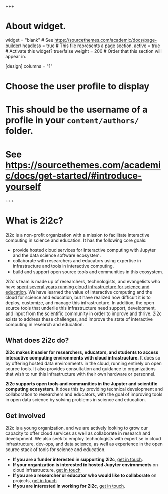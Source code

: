 +++
# About widget.
widget = "blank"  # See https://sourcethemes.com/academic/docs/page-builder/
headless = true  # This file represents a page section.
active = true  # Activate this widget? true/false
weight = 200  # Order that this section will appear in.

[design]
  columns = "1"

# Choose the user profile to display
# This should be the username of a profile in your `content/authors/` folder.
# See https://sourcethemes.com/academic/docs/get-started/#introduce-yourself
+++

# What is 2i2c?

2i2c is a non-profit organization with a mission to facilitate interactive
computing in science and education. It has the following core goals:

* provide hosted cloud services for interactive computing with Jupyter and the data
  science software ecosystem.
* collaborate with researchers and educators using expertise in infrastructure and tools
  in interactive computing.
* build and support open source tools and communities in this ecosystem.

2i2c's team is made up of researchers, technologists, and evangelists who have
[spent several years running cloud infrastructure for science and education](#projects).
We have learned the value of interactive computing and the cloud for science and
education, but have realized how difficult it is to deploy, customize, and manage
this infrastructure. In addition, the open source tools that underlie this
infrastructure need support, development, and input from the scientific
community in order to improve and thrive. 2i2c exists to address these challenges,
and improve the state of interactive computing in research and education.

## What does 2i2c do?

**2i2c makes it easier for researchers, educators, and students to access
interactive computing environments with cloud infrastructure.** It does so by
offering hosted data environments in the cloud, running entirely on open source
tools. It also provides consultation and guidance to organizations that wish to
run this infrastructure with their own hardware or personnel.

**2i2c supports open tools and communities in the Jupyter and scientific
computing ecosystem.** It does this by providing technical development and
collaboration to researchers and educators, with the goal of improving tools in
open data science by solving problems in science and education.

## Get involved

2i2c is a young organization, and we are actively looking to grow our capacity
to offer cloud services as well as collaborate in research and development.
We also seek to employ technologists with expertise in cloud infrastructure,
dev-ops, and data science, as well as experience in the open source stack of
tools for science and education.

* **If you are a funder interested in supporting 2i2c**, [get in touch](#contact).
* **If your organization is interested in hosted Jupyter environments** on
  cloud infrastructure, [get in touch](#contact)
* **If you are a researcher or educator who would like to collaborate** on projects, [get in touch](#contact)
* **If you are interested in working for 2i2c**, [get in touch](#contact).
